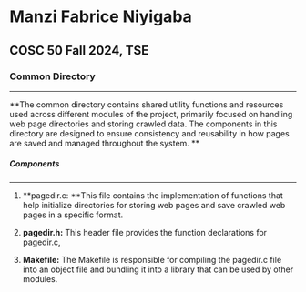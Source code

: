 # Manzi Fabrice Niyigaba 
## COSC 50 Fall 2024, TSE
### Common Directory
***



**The common directory contains shared utility functions and resources used across different modules of the project, primarily focused on handling web page directories and storing crawled data. The components in this directory are designed to ensure consistency and reusability in how pages are saved and managed throughout the system. **

##### Components 
***

 1. **pagedir.c: **This file contains the implementation of functions that help initialize directories for storing web pages and save crawled web pages in a specific format. 
 
 2. **pagedir.h:** This header file provides the function declarations for pagedir.c, 
  
 3. **Makefile:** The Makefile is responsible for compiling the pagedir.c file into an object file and bundling it into a library that can be used by other modules.